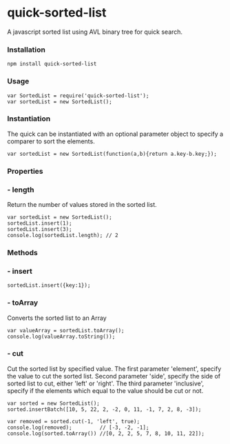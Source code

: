 # quick-sorted-list
A javascript sorted list using AVL binary tree for quick search.

### Installation ###
```
npm install quick-sorted-list
```
### Usage ###
```
var SortedList = require('quick-sorted-list');
var sortedList = new SortedList();
```
### Instantiation ###
The quick can be instantiated with an optional parameter object to specify a comparer to sort the elements.
```
var sortedList = new SortedList(function(a,b){return a.key-b.key;});
```
### Properties ###
### - length ###
Return the number of values stored in the sorted list.
```
var sortedList = new SortedList();
sortedList.insert(1);
sortedList.insert(3);
console.log(sortedList.length); // 2
```

### Methods ###
### - insert ###
```
sortedList.insert({key:1});
```

### - toArray ###
Converts the sorted list to an Array
```
var valueArray = sortedList.toArray();
console.log(valueArray.toString());
```
### - cut ###
Cut the sorted list by specified value. 
The first parameter 'element', specify the value to cut the sorted list.
Second parameter 'side', specify the side of sorted list to cut, either 'left' or 'right'.
The third parameter 'inclusive', specify if the elements which equal to the value should be cut or not.
```
var sorted = new SortedList();
sorted.insertBatch([10, 5, 22, 2, -2, 0, 11, -1, 7, 2, 8, -3]);

var removed = sorted.cut(-1, 'left', true);
console.log(removed);         // [-3, -2, -1];
console.log(sorted.toArray()) //[0, 2, 2, 5, 7, 8, 10, 11, 22]);

```
